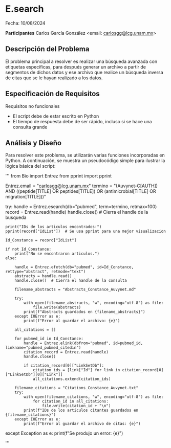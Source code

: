 # E.search

Fecha: 10/08/2024

**Participantes**
Carlos García González <email: carlosgg@lcg.unam.mx>


## Descripción del Problema

El problema principal a resolver es realizar una búsqueda avanzada con etiquetas específicas, para después generar un archivo a partir de segmentos de dichos datos y ese archivo que realice un búsqueda inversa de citas que se le hayan realizado a los datos.

## Especificación de Requisitos

Requisitos no funcionales

- El script debe de estar escrito en Python
- El tiempo de respuesta debe de ser rápido, incluso si se hace una consulta grande


## Análisis y Diseño

Para resolver este problema, se utilizarán varias funciones incorporadas en Python. A continuación, se muestra un pseudocódigo simple para ilustrar la lógica básica del script:

'''
from Bio import Entrez
from pprint import pprint

Entrez.email = "carlosgg@lcg.unam.mx"
termino = "(Auvynet-C[AUTH]) AND ((peptide[TITLE] OR peptides[TITLE]) OR (antimicrobial[TITLE] OR migration[TITLE]))"



try:
    handle = Entrez.esearch(db="pubmed", term=termino, retmax=100)
    record = Entrez.read(handle)
    handle.close()  # Cierra el handle de la busqueda

    print("IDs de los articulos encontrados:")
    pprint(record["IdList"])  # Se usa pprint para una mejor visualizacion

    Id_Constance = record["IdList"]

    if not Id_Constance:
        print("No se encontraron articulos.")
    else:
       
        handle = Entrez.efetch(db="pubmed", id=Id_Constance, rettype="abstract", retmode="text")
        abstracts = handle.read()
        handle.close()  # Cierra el handle de la consulta

        filename_abstracts = "Abstracts_Constance_Auvynet.md"

        try:
            with open(filename_abstracts, "w", encoding="utf-8") as file:
                file.write(abstracts)
            print(f"Abstracts guardados en {filename_abstracts}")
        except IOError as e:
            print(f"Error al guardar el archivo: {e}")
            
        all_citations = []

        for pubmed_id in Id_Constance:
            handle = Entrez.elink(dbfrom="pubmed", id=pubmed_id, linkname="pubmed_pubmed_citedin")
            citation_record = Entrez.read(handle)
            handle.close()

            if citation_record[0]["LinkSetDb"]:
                citation_ids = [link["Id"] for link in citation_record[0]["LinkSetDb"][0]["Link"]]
                all_citations.extend(citation_ids)

        filename_citations = "Citations_Constance_Auvynet.txt"
        try:
            with open(filename_citations, "w", encoding="utf-8") as file:
                for citation_id in all_citations:
                    file.write(citation_id + "\n")
            print(f"IDs de los articulos citantes guardados en {filename_citations}")
        except IOError as e:
            print(f"Error al guardar el archivo de citas: {e}")
except Exception as e:
    print(f"Se produjo un error: {e}")

'''




